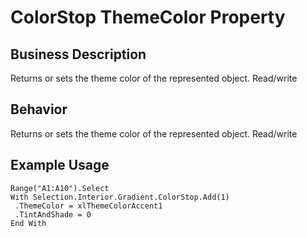 # ColorStop ThemeColor Property

## Business Description
Returns or sets the theme color of the represented object. Read/write

## Behavior
Returns or sets the theme color of the represented object. Read/write

## Example Usage
```vba
Range("A1:A10").Select 
With Selection.Interior.Gradient.ColorStop.Add(1) 
 .ThemeColor = xlThemeColorAccent1 
 .TintAndShade = 0 
End With
```